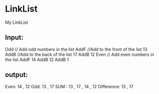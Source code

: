 # LinkList
My LinkList

Input:
-----------
Odd // Add odd numbers in the list
AddF //Add to the front of the list
13
AddB //Add to the back of the list
17
AddB
12
Even // Add even numbers in the list
AddF
14
AddB
12
AddB
1

output:
-------------
Even: 14 , 12
Odd: 13 , 17
SUM : 13 , 17 , 14 , 12
Difference: 13 , 17
